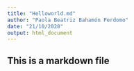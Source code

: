 ```yaml
---
title: "Helloworld.md"
author: "Paola Beatriz Bahamón Perdomo"
date: "21/10/2020"
output: html_document
---
```


##  This is a markdown file



